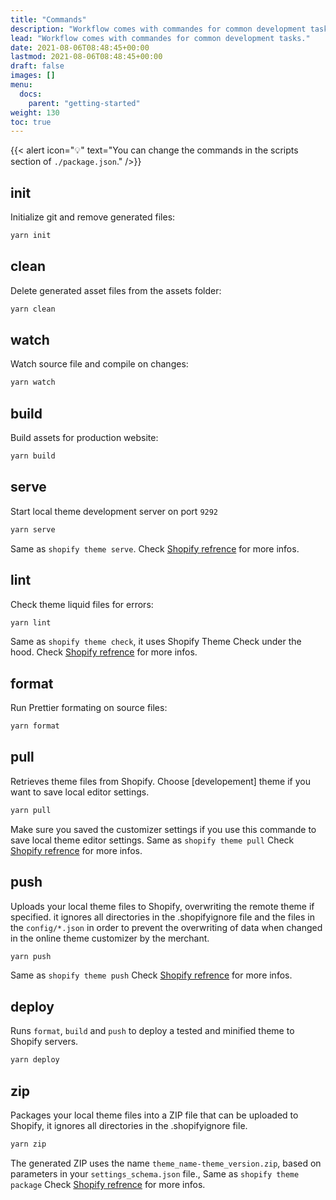 ```yaml
---
title: "Commands"
description: "Workflow comes with commandes for common development tasks."
lead: "Workflow comes with commandes for common development tasks."
date: 2021-08-06T08:48:45+00:00
lastmod: 2021-08-06T08:48:45+00:00
draft: false
images: []
menu:
  docs:
    parent: "getting-started"
weight: 130
toc: true
---
```


{{< alert icon="💡" text="You can change the commands in the scripts section of `./package.json`." />}}

## init

Initialize git and remove generated files:

```bash
yarn init
```

## clean

Delete generated asset files from the assets folder:

```bash
yarn clean
```

## watch

Watch source file and compile on changes:

```bash
yarn watch
```

## build

Build assets for production website:

```bash
yarn build
```


## serve

Start local theme development server on port ```9292```

```bash
yarn serve
```

Same as ```shopify theme serve```. Check [Shopify refrence](https://shopify.dev/themes/tools/cli/theme-commands#serve) for more infos.


## lint
Check theme liquid files for errors:

```bash
yarn lint
```

Same as ```shopify theme check```, it uses Shopify Theme Check under the hood. Check [Shopify refrence](https://shopify.dev/themes/tools/cli/theme-commands#check) for more infos.

## format
Run Prettier formating on source files:

```bash
yarn format
```

## pull
Retrieves theme files from Shopify. Choose [developement] theme if you want to save local editor settings.


```bash
yarn pull
```

Make sure you saved the customizer settings if you use this commande to save local theme editor settings. Same as ```shopify theme pull``` Check [Shopify refrence](https://shopify.dev/themes/tools/cli/theme-commands#pull) for more infos.

## push
Uploads your local theme files to Shopify, overwriting the remote theme if specified. it ignores all directories in the .shopifyignore file and the files in the ```config/*.json``` in order to prevent the overwriting of data when changed in the online theme customizer by the merchant.

```bash
yarn push
```

Same as ```shopify theme push``` Check [Shopify refrence](https://shopify.dev/themes/tools/cli/theme-commands#push) for more infos.


## deploy
Runs ```format```, ```build``` and ```push``` to deploy a tested and minified theme to Shopify servers.

```bash
yarn deploy
```

## zip
Packages your local theme files into a ZIP file that can be uploaded to Shopify, it ignores all directories in the .shopifyignore file.

```bash
yarn zip
```

The generated ZIP uses the name ```theme_name-theme_version.zip```, based on parameters in your ```settings_schema.json``` file., Same as ```shopify theme package``` Check [Shopify refrence](https://shopify.dev/themes/tools/cli/theme-commands#package) for more infos.
